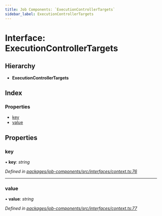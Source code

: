 ```yaml
---
title: Job Components: `ExecutionControllerTargets`
sidebar_label: ExecutionControllerTargets
---
```


# Interface: ExecutionControllerTargets

## Hierarchy

* **ExecutionControllerTargets**

## Index

### Properties

* [key](executioncontrollertargets.md#key)
* [value](executioncontrollertargets.md#value)

## Properties

###  key

• **key**: *string*

*Defined in [packages/job-components/src/interfaces/context.ts:76](https://github.com/terascope/teraslice/blob/78714a985/packages/job-components/src/interfaces/context.ts#L76)*

___

###  value

• **value**: *string*

*Defined in [packages/job-components/src/interfaces/context.ts:77](https://github.com/terascope/teraslice/blob/78714a985/packages/job-components/src/interfaces/context.ts#L77)*
